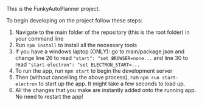 This is the FunkyAutoPlanner project.

To begin developing on the project follow these steps:

1. Navigate to the main folder of the repository (this is the root folder) in your command line
2. Run `npm install` to install all the necessary tools
3. If you have a windows laptop (ONLY): go to main/package.json and change line 26 to read `"start": "set BROWSER=none...` and line 30 to read `"start-electron": "set ELECTRON_START=...`
4. To run the app, run `npm start` to begin the development server
5. Then (without cancelling the above process), run `npm run start-electron` to start up the app. It might take a few seconds to load up.
6. All the changes that you make are instantly added onto the running app. No need to restart the app!